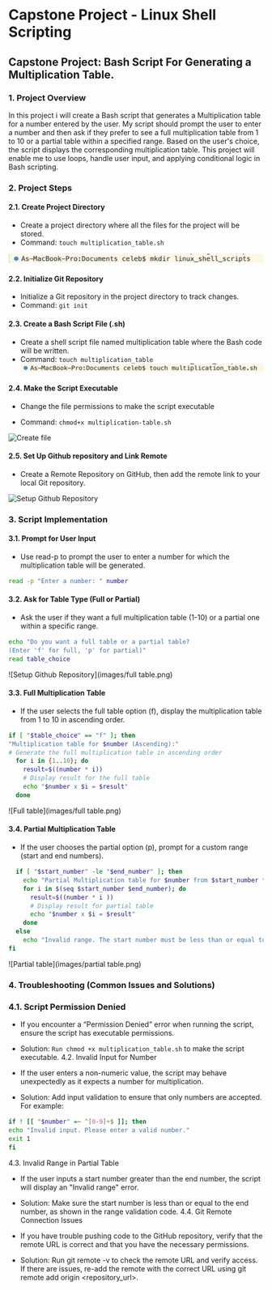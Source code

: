 # Capstone Project - Linux Shell Scripting

## Capstone Project: Bash Script For Generating a Multiplication Table. 

### 1. Project Overview

In this project i will create a Bash script that generates a Multiplication table for a number entered by the user. My script should prompt the user to enter a number and then ask if they prefer to see a full multiplication table from 1 to 10 or a partial table within a specified range. Based on the user's choice, the script displays the corresponding multiplication table.
 This project will enable me to use loops, handle user input, and applying conditional logic in Bash scripting.

### 2. Project Steps
#### 2.1. Create Project Directory
* Create a project directory where all the files for the project will be stored.
* Command: 
    ```touch multiplication_table.sh```

![Create directory](images/create-directory.png)


#### 2.2. Initialize Git Repository
* Initialize a Git repository in the project directory to track changes.
* Command: ```git init```

 
 #### 2.3. Create a Bash Script File (.sh)
 * Create a shell script file named multiplication table where the Bash code will be written.
 * Command: ```touch multiplication_table```
 ![Create file](images/create-file.png)


#### 2.4. Make the Script Executable
* Change the file permissions to make the script executable

* Command: 
```chmod+x multiplication-table.sh```

![Create file](images/makescript-executable.png)

#### 2.5. Set Up Github repository and Link Remote
* Create a Remote Repository on GitHub, then add the remote link to your local Git repository.

![Setup Github Repository](images/git_repository.png)

### 3. Script Implementation
 #### 3.1. Prompt for User Input

* Use read-p to prompt the user to enter a number for which the multiplication table will be generated.
```sh
read -p "Enter a number: " number
```


 #### 3.2. Ask for Table Type (Full or Partial)
 * Ask the user if they want a full multiplication table (1-10) or a partial one within a specific range.
```sh
echo "Do you want a full table or a partial table?
(Enter 'f' for full, 'p' for partial)"
read table_choice
```
![Setup Github Repository](images/full table.png)

#### 3.3. Full Multiplication Table
* If the user selects the full table option (f), display the multiplication table from 1 to 10 in ascending order.
```sh
if [ "$table_choice" == "f" ]; then
"Multiplication table for $number (Ascending):"
# Generate the full multiplication table in ascending order
  for i in {1..10}; do
    result=$((number * i))
    # Display result for the full table
    echo "$number x $i = $result"
  done
  ```
![Full table](images/full table.png)

#### 3.4. Partial Multiplication Table
* If the user chooses the partial option (p), prompt for a custom range (start and end numbers).
```sh # Validate the range
  if [ "$start_number" -le "$end_number" ]; then
    echo "Partial Multiplication table for $number from $start_number to $end_number (Ascending order)."
    for i in $(seq $start_number $end_number); do
      result=$((number * i ))
      # Display result for partial table
      echo "$number x $i = $result"
    done
  else
    echo "Invalid range. The start number must be less than or equal to the end number."
fi
```

![Partial table](images/partial table.png)

### 4. Troubleshooting (Common Issues and Solutions)
### 4.1. Script Permission Denied
- If you encounter a “Permission Denied” error when running the script, ensure the script has executable permissions.
* Solution: ```Run chmod +x multiplication_table.sh``` to make the script executable.
4.2. Invalid Input for Number
- If the user enters a non-numeric value, the script may behave unexpectedly as it expects a number for multiplication.
* Solution: Add input validation to ensure that only numbers are accepted. For example:

```sh 
if ! [[ "$number" =~ ^[0-9]+$ ]]; then
echo "Invalid input. Please enter a valid number."
exit 1
fi
```
4.3. Invalid Range in Partial Table
- If the user inputs a start number greater than the end number, the script will display an "Invalid range" error.
* Solution: Make sure the start number is less than or equal to the end number, as shown in the range validation code.
4.4. Git Remote Connection Issues
- If you have trouble pushing code to the GitHub repository, verify that the remote URL is correct and that you have the necessary permissions.
* Solution: Run git remote -v to check the remote URL and verify access. If there are issues, re-add the remote with the correct URL using git remote add origin <repository_url>.
